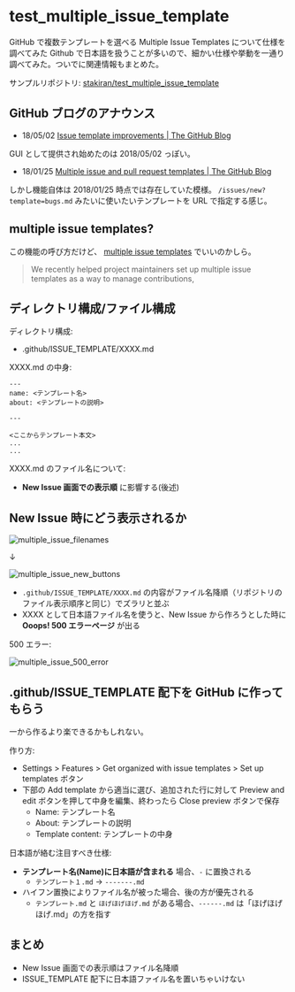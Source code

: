 # test_multiple_issue_template
GitHub で複数テンプレートを選べる Multiple Issue Templates について仕様を調べてみた
Github で日本語を扱うことが多いので、細かい仕様や挙動を一通り調べてみた。ついでに関連情報もまとめた。

サンプルリポジトリ: [stakiran/test_multiple_issue_template](https://github.com/stakiran/test_multiple_issue_template/)

## GitHub ブログのアナウンス
- 18/05/02 [Issue template improvements | The GitHub Blog](https://blog.github.com/2018-05-02-issue-template-improvements/)

GUI として提供され始めたのは 2018/05/02 っぽい。

- 18/01/25 [Multiple issue and pull request templates | The GitHub Blog](https://blog.github.com/2018-01-25-multiple-issue-and-pull-request-templates/)

しかし機能自体は 2018/01/25 時点では存在していた模様。 `/issues/new?template=bugs.md` みたいに使いたいテンプレートを URL で指定する感じ。

## multiple issue templates?
この機能の呼び方だけど、 [multiple issue templates](https://blog.github.com/2018-05-02-issue-template-improvements/) でいいのかしら。

> We recently helped project maintainers set up multiple issue templates as a way to manage contributions, 

## ディレクトリ構成/ファイル構成
ディレクトリ構成:

- .github/ISSUE_TEMPLATE/XXXX.md

XXXX.md の中身:

```
---
name: <テンプレート名>
about: <テンプレートの説明>

---

<ここからテンプレート本文>
...
...
```

XXXX.md のファイル名について:

- **New Issue 画面での表示順** に影響する(後述)

## New Issue 時にどう表示されるか
![multiple_issue_filenames](https://user-images.githubusercontent.com/23325839/41838419-5d9fca8a-789b-11e8-8157-cf2e490be8a2.jpg)

↓

![multiple_issue_new_buttons](https://user-images.githubusercontent.com/23325839/41838420-5dceb084-789b-11e8-8634-d2c69fff31c7.jpg)

- `.github/ISSUE_TEMPLATE/XXXX.md` の内容がファイル名降順（リポジトリのファイル表示順序と同じ）でズラリと並ぶ
- XXXX として日本語ファイル名を使うと、New Issue から作ろうとした時に **Ooops! 500 エラーページ** が出る

500 エラー:

![multiple_issue_500_error](https://user-images.githubusercontent.com/23325839/41838418-5d6993e8-789b-11e8-9fd2-80c9fac5bda1.jpg)

## .github/ISSUE_TEMPLATE 配下を GitHub に作ってもらう
一から作るより楽できるかもしれない。

作り方:

- Settings > Features > Get organized with issue templates > Set up templates ボタン
- 下部の Add template から適当に選び、追加された行に対して Preview and edit ボタンを押して中身を編集、終わったら Close preview ボタンで保存
  - Name: テンプレート名
  - About: テンプレートの説明
  - Template content: テンプレートの中身

日本語が絡む注目すべき仕様:

- **テンプレート名(Name)に日本語が含まれる** 場合、`-` に置換される
  - `テンプレート１.md` → `-------.md`
- ハイフン置換によりファイル名が被った場合、後の方が優先される
  - `テンプレート.md` と `ほげほげほげ.md` がある場合、`------.md` は「ほげほげほげ.md」の方を指す

## まとめ
- New Issue 画面での表示順はファイル名降順
- ISSUE_TEMPLATE 配下に日本語ファイル名を置いちゃいけない
